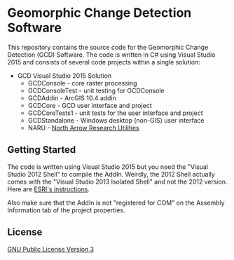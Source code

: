 # Geomorphic Change Detection Software

This repository contains the source code for the Geomorphic Change Detection (GCD) Software. The code is written in C# using Visual Studio 2015 and consists of several code projects within a single solution:

* GCD Visual Studio 2015 Solution
    * GCDConsole - core raster processing
    * GCDConsoleTest - unit testing for GCDConsole
    * GCDAddin - ArcGIS 10.4 addin
    * GCDCore - GCD user interface and project
    * GCDCoreTests1 - unit tests for the user interface and project
    * GCDStandalone - Windows desktop (non-GIS) user interface
    * NARU - [North Arrow Research Utilities](https://github.com/NorthArrowResearch/naru)

## Getting Started

The code is written using Visual Studio 2015 but you need the "Visual Studio 2012 Shell" to compile the AddIn. Weirdly, the 2012 Shell actually comes with the "Visual Studio 2013 Isolated Shell" and not the 2012 version. Here are [ESRI's instructions](https://support.esri.com/en/technical-article/000017857).

Also make sure that the AddIn is not "registered for COM" on the Assembly Information tab of the project properties.

## License

[GNU Public License Version 3](https://raw.githubusercontent.com/Riverscapes/gcd/master/LICENSE)